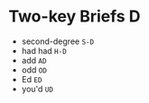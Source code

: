 # Two-key Briefs D

* second-degree `S-D`
* had had `H-D`
* add `AD`
* odd `OD`
* Ed `ED`
* you'd `UD`
